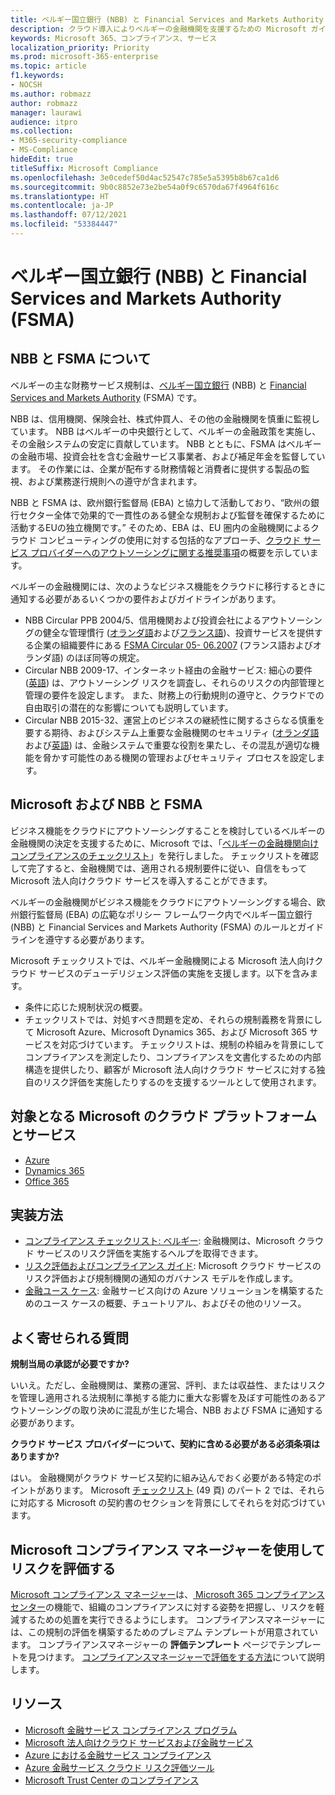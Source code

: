 ```yaml
---
title: ベルギー国立銀行 (NBB) と Financial Services and Markets Authority (FSMA)
description: クラウド導入によりベルギーの金融機関を支援するための Microsoft ガイダンスです。
keywords: Microsoft 365、コンプライアンス、サービス
localization_priority: Priority
ms.prod: microsoft-365-enterprise
ms.topic: article
f1.keywords:
- NOCSH
ms.author: robmazz
author: robmazz
manager: laurawi
audience: itpro
ms.collection:
- M365-security-compliance
- MS-Compliance
hideEdit: true
titleSuffix: Microsoft Compliance
ms.openlocfilehash: 3e0cedef50d4ac52547c785e5a5395b8b67ca1d6
ms.sourcegitcommit: 9b0c8852e73e2be54a0f9c6570da67f4964f616c
ms.translationtype: HT
ms.contentlocale: ja-JP
ms.lasthandoff: 07/12/2021
ms.locfileid: "53384447"
---
```

# <a name="national-bank-of-belgium-nbb-and-the-financial-services-and-markets-authority-fsma"></a>ベルギー国立銀行 (NBB) と Financial Services and Markets Authority (FSMA)

## <a name="about-the-nbb-and-fsma"></a>NBB と FSMA について

ベルギーの主な財務サービス規制は、[ベルギー国立銀行](https://www.nbb.be/) (NBB) と [Financial Services and Markets Authority](https://www.fsma.be/language_selection) (FSMA) です。

NBB は、信用機関、保険会社、株式仲買人、その他の金融機関を慎重に監視しています。 NBB はベルギーの中央銀行として、ベルギーの金融政策を実施し、その金融システムの安定に貢献しています。 NBB とともに、FSMA はベルギーの金融市場、投資会社を含む金融サービス事業者、および補足年金を監督しています。 その作業には、企業が配布する財務情報と消費者に提供する製品の監視、および業務遂行規則への遵守が含まれます。

NBB と FSMA は、欧州銀行監督局 (EBA) と協力して活動しており、“欧州の銀行セクター全体で効果的で一貫性のある健全な規制および監督を確保するために活動するEUの独立機関です。” そのため、EBA は、EU 圏内の金融機関によるクラウド コンピューティングの使用に対する包括的なアプローチ、[クラウド サービス プロバイダーへのアウトソーシングに関する推奨事項](https://eba.europa.eu/documents/10180/2170121/Final+draft+Recommendations+on+Cloud+Outsourcing+%28EBA-Rec-2017-03%29.pdf/5fa5cdde-3219-4e95-946d-0c0d05494362)の概要を示しています。

ベルギーの金融機関には、次のようなビジネス機能をクラウドに移行するときに通知する必要があるいくつかの要件およびガイドラインがあります。

- NBB Circular PPB 2004/5、信用機関および投資会社によるアウトソーシングの健全な管理慣行 ([オランダ語](https://www.nbb.be/nl/artikels/circulaire-ppb-20045-gezonde-beheerspraktijken-bij-uitbesteding-door-kredietinstellingen-en)および[フランス語](https://www.nbb.be/en/articles/circular-ppb-20045-sound-management-practices-outsourcing-credit-institutions-and))、投資サービスを提供する企業の組織要件にある [FSMA Circular 05- 06.2007](https://www.fsma.be/sites/default/files/public/sitecore/media%20library/Files/fsmafiles/wetgeving/reglem/reglem_05-06-2007.pdf) (フランス語およびオランダ語) のほぼ同等の規定。
- Circular NBB 2009-17、インターネット経由の金融サービス: 細心の要件 ([英語](https://www.nbb.be/doc/cp/eng/ki/circ/pdf/cbfa_2009_17.pdf)) は、アウトソーシング リスクを調査し、それらのリスクの内部管理と管理の要件を設定します。 また、財務上の行動規則の遵守と、クラウドでの自由取引の潜在的な影響についても説明しています。
- Circular NBB 2015-32、運営上のビジネスの継続性に関するさらなる慎重を要する期待、およびシステム上重要な金融機関のセキュリティ ([オランダ語](https://www.nbb.be/nl/artikels/circulaire-nbb201532-aanvullende-prudentiele-verwachtingen-op-het-vlak-van-de-operationele)および[英語](https://www.nbb.be/en/articles/circular-nbb201532-additional-prudential-expectations-regarding-operational-business)) は、金融システムで重要な役割を果たし、その混乱が適切な機能を脅かす可能性のある機関の管理およびセキュリティ プロセスを設定します。

## <a name="microsoft-and-the-nbb-and-fsma"></a>Microsoft および NBB と FSMA

ビジネス機能をクラウドにアウトソーシングすることを検討しているベルギーの金融機関の決定を支援するために、Microsoft では、「[ベルギーの金融機関向けコンプライアンスのチェックリスト](https://aka.ms/FinServ-Guide-Belgium)」を発行しました。 チェックリストを確認して完了すると、金融機関では、適用される規制要件に従い、自信をもって Microsoft 法人向けクラウド サービスを導入することができます。

ベルギーの金融機関がビジネス機能をクラウドにアウトソーシングする場合、欧州銀行監督局 (EBA) の広範なポリシー フレームワーク内でベルギー国立銀行 (NBB) と Financial Services and Markets Authority (FSMA) のルールとガイドラインを遵守する必要があります。

Microsoft チェックリストでは、ベルギー金融機関による Microsoft 法人向けクラウド サービスのデューデリジェンス評価の実施を支援します。以下を含みます。

- 条件に応じた規制状況の概要。
- チェックリストでは、対処すべき問題を定め、それらの規制義務を背景にして Microsoft Azure、Microsoft Dynamics 365、および Microsoft 365 サービスを対応づけています。 チェックリストは、規制の枠組みを背景にしてコンプライアンスを測定したり、コンプライアンスを文書化するための内部構造を提供したり、顧客が Microsoft 法人向けクラウド サービスに対する独自のリスク評価を実施したりするのを支援するツールとして使用されます。

## <a name="microsoft-in-scope-cloud-platforms--services"></a>対象となる Microsoft のクラウド プラットフォームとサービス

- [Azure](https://aka.ms/AzureCompliance)
- [Dynamics 365](https://aka.ms/d365-compliance-list)
- [Office 365](https://aka.ms/o365-compliance-framework)

## <a name="how-to-implement"></a>実装方法

- [コンプライアンス チェックリスト: ベルギー](https://aka.ms/FinServ-Guide-Belgium): 金融機関は、Microsoft クラウド サービスのリスク評価を実施するヘルプを取得できます。
- [リスク評価およびコンプライアンス ガイド](https://aka.ms/RiskGovernanceGuide): Microsoft クラウド サービスのリスク評価および規制機関の通知のガバナンス モデルを作成します。
- [金融ユース ケース](/azure/industry/financial/): 金融サービス向けの Azure ソリューションを構築するためのユース ケースの概要、チュートリアル、およびその他のリソース。

## <a name="frequently-asked-questions"></a>よく寄せられる質問

**規制当局の承認が必要ですか?**

いいえ。ただし、金融機関は、業務の運営、評判、または収益性、またはリスクを管理し適用される法規制に準拠する能力に重大な影響を及ぼす可能性のあるアウトソーシングの取り決めに混乱が生じた場合、NBB および FSMA に通知する必要があります。

**クラウド サービス プロバイダーについて、契約に含める必要がある必須条項はありますか?**

はい。 金融機関がクラウド サービス契約に組み込んでおく必要がある特定のポイントがあります。 Microsoft [チェックリスト](https://aka.ms/FinServ-Guide-Belgium) (49 頁) のパート 2 では、それらに対応する Microsoft の契約書のセクションを背景にしてそれらを対応づけています。

## <a name="use-microsoft-compliance-manager-to-assess-your-risk"></a>Microsoft コンプライアンス マネージャーを使用してリスクを評価する

[Microsoft コンプライアンス マネージャー](/microsoft-365/compliance/compliance-manager)は、[ Microsoft 365 コンプライアンス センター](/microsoft-365/compliance/microsoft-365-compliance-center)の機能で、組織のコンプライアンスに対する姿勢を把握し、リスクを軽減するための処置を実行できるようにします。 コンプライアンスマネージャーには、この規制の評価を構築するためのプレミアム テンプレートが用意されています。 コンプライアンスマネージャーの **評価テンプレート** ページでテンプレートを見つけます。 [コンプライアンスマネージャーで評価をする方法](/microsoft-365/compliance/compliance-manager-assessments)について説明します。

## <a name="resources"></a>リソース

- [Microsoft 金融サービス コンプライアンス プログラム](https://aka.ms/FSCP-Print)
- [Microsoft 法人向けクラウド サービスおよび金融サービス](https://www.microsoft.com/trustcenter/cloudservices/financialservices)
- [Azure における金融サービス コンプライアンス](https://azure.microsoft.com/resources/videos/azurecon-2015-financial-services-compliance-in-azure/)
- [Azure 金融サービス クラウド リスク評価ツール](https://servicetrust.microsoft.com/ViewPage/FFIECBlueprint?command=Download&downloadType=Document&downloadId=079a1973-711a-428f-9312-9ddd290cff7b&docTab=c726d5c0-2d1e-11e8-a485-57140ec19669_PaaS)
- [Microsoft Trust Center のコンプライアンス](https://www.microsoft.com/trust-center/compliance/compliance-overview)
